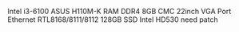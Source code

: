Intel i3-6100
ASUS H110M-K 
RAM DDR4 8GB
CMC 22inch VGA Port 
Ethernet RTL8168/8111/8112
128GB SSD
Intel HD530  need patch 

